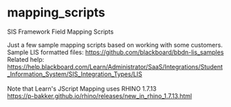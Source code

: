 # mapping_scripts
SIS Framework Field Mapping Scripts

Just a few sample mapping scripts based on working with some customers.</br>
Sample LIS formatted files:  https://github.com/blackboard/bbdn-lis_samples</br>
Related help: https://help.blackboard.com/Learn/Administrator/SaaS/Integrations/Student_Information_System/SIS_Integration_Types/LIS </br>
</br>
Note that Learn's JScript Mapping uses RHINO 1.7.13</br>
https://p-bakker.github.io/rhino/releases/new_in_rhino_1.7.13.html<br>

